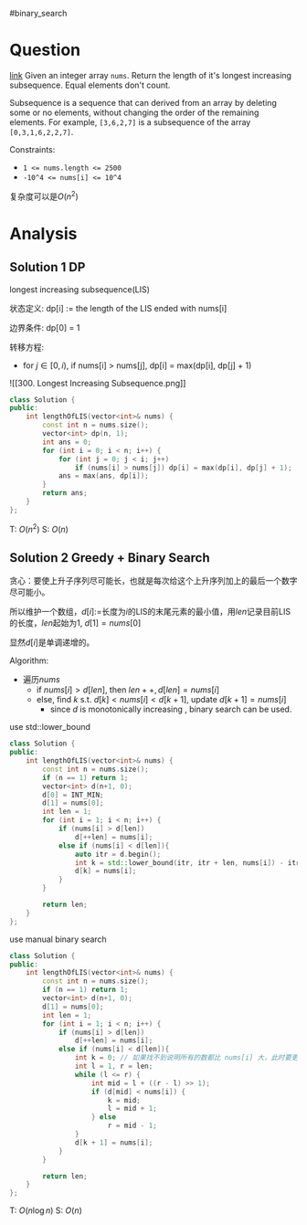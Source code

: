 
#binary_search 
# Question
[link](https://leetcode-cn.com/problems/longest-increasing-subsequence/)
Given an integer array `nums`. 
Return the length of it's longest increasing subsequence. Equal elements don't count.

Subsequence is a sequence that can derived from an array by deleting some or no elements, without changing the order of the remaining elements. For example, `[3,6,2,7]` is a subsequence of the array `[0,3,1,6,2,2,7]`.

Constraints:
-   `1 <= nums.length <= 2500`
-   `-10^4 <= nums[i] <= 10^4`

复杂度可以是$O(n^2)$
# Analysis
## Solution 1 DP
 longest increasing subsequence(LIS) 
 
状态定义: dp[i] := the length of the LIS ended with nums[i]

边界条件: dp[0] = 1

转移方程:
- for $j \in [0, i)$, if nums[i] > nums[j], dp[i] = max(dp[i], dp[j] + 1)

![[300. Longest Increasing Subsequence.png]]

```cpp
class Solution {
public:
    int lengthOfLIS(vector<int>& nums) {
        const int n = nums.size();
        vector<int> dp(n, 1);
        int ans = 0;
        for (int i = 0; i < n; i++) {
            for (int j = 0; j < i; j++)
                if (nums[i] > nums[j]) dp[i] = max(dp[i], dp[j] + 1);
            ans = max(ans, dp[i]);
        }
        return ans;
    }
};
```
T: $O(n^2)$
S: $O(n)$

## Solution 2 Greedy + Binary Search
贪心：要使上升子序列尽可能长，也就是每次给这个上升序列加上的最后一个数字尽可能小。

所以维护一个数组，$d[i]:=$长度为$i$的LIS的末尾元素的最小值，用$len$记录目前LIS的长度，$len$起始为1, $d[1]=nums[0]$

显然$d[i]$是单调递增的。

Algorithm:
- 遍历$nums$
	- if $nums[i]>d[len]$, then $len++, d[len]=nums[i]$
	- else, find $k$ s.t. $d[k]<nums[i]<d[k+1]$, update $d[k+1]=nums[i]$
		- since $d$ is monotonically increasing , binary search can be used.
		
use std::lower_bound
```cpp
class Solution {
public:
    int lengthOfLIS(vector<int>& nums) {
        const int n = nums.size();
        if (n == 1) return 1;
        vector<int> d(n+1, 0);
        d[0] = INT_MIN;
        d[1] = nums[0];
        int len = 1;
        for (int i = 1; i < n; i++) {
            if (nums[i] > d[len])
                d[++len] = nums[i];
            else if (nums[i] < d[len]){
                auto itr = d.begin();
                int k = std::lower_bound(itr, itr + len, nums[i]) - itr;
                d[k] = nums[i];
            }
        }

        return len;
    }
};
```

use manual binary search
```cpp
class Solution {
public:
    int lengthOfLIS(vector<int>& nums) {
        const int n = nums.size();
        if (n == 1) return 1;
        vector<int> d(n+1, 0);
        d[1] = nums[0];
        int len = 1;
        for (int i = 1; i < n; i++) {
            if (nums[i] > d[len])
                d[++len] = nums[i];
            else if (nums[i] < d[len]){
                int k = 0; // 如果找不到说明所有的数都比 nums[i] 大，此时要更新 d[1]，所以这里将 k 设为 0
                int l = 1, r = len;
                while (l <= r) {
                    int mid = l + ((r - l) >> 1);
                    if (d[mid] < nums[i]) {
                        k = mid;
                        l = mid + 1;
                    } else 
                        r = mid - 1;
                }
                d[k + 1] = nums[i];
            }
        }

        return len;
    }
};
```

T: $O(n\log n)$
S: $O(n)$